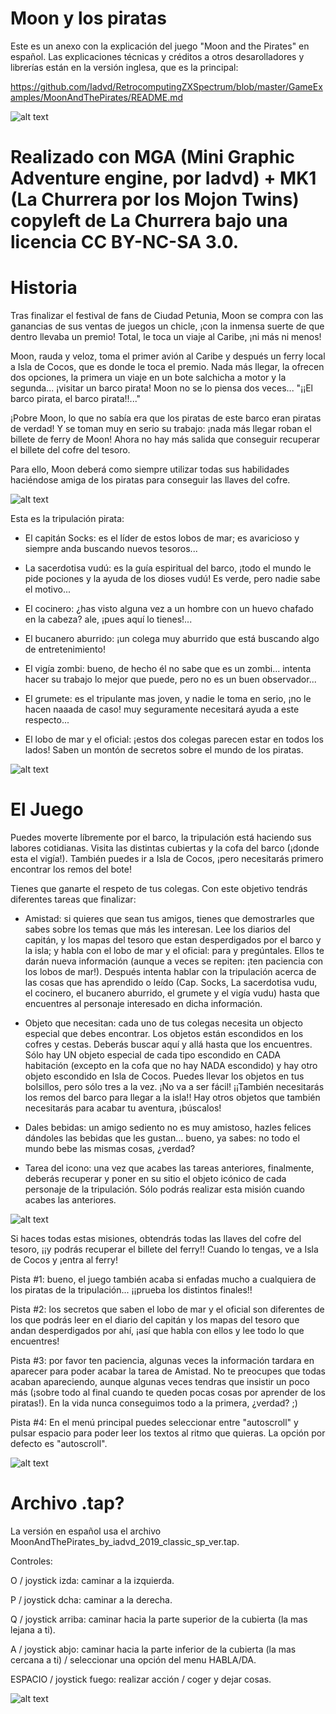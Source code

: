 # Moon y los piratas

Este es un anexo con la explicación del juego "Moon and the Pirates" en español. Las explicaciones técnicas y créditos a otros desarolladores y librerías están en la versión inglesa, que es la principal:

https://github.com/Iadvd/RetrocomputingZXSpectrum/blob/master/GameExamples/MoonAndThePirates/README.md

![alt text](https://github.com/Iadvd/RetrocomputingZXSpectrum/blob/master/GameExamples/MoonAndThePirates/MATP1s.png)

# Realizado con MGA (Mini Graphic Adventure engine, por Iadvd) + MK1 (La Churrera por los Mojon Twins) copyleft de La Churrera bajo una licencia CC BY-NC-SA 3.0.

# Historia

Tras finalizar el festival de fans de Ciudad Petunia, Moon se compra con las ganancias de sus ventas de juegos un chicle, ¡con la inmensa suerte de que dentro llevaba un premio! Total, le toca un viaje al Caribe, ¡ni más ni menos!

Moon, rauda y veloz, toma el primer avión al Caribe y después un ferry local a Isla de Cocos, que es donde le toca el premio. Nada más llegar, la ofrecen dos opciones, la primera un viaje en un bote salchicha a motor y la segunda... ¡visitar un barco pirata! Moon no se lo piensa dos veces... "¡¡El barco pirata, el barco pirata!!..."

¡Pobre Moon, lo que no sabía era que los piratas de este barco eran piratas de verdad! Y se toman muy en serio su trabajo:  ¡nada más llegar roban el billete de ferry de Moon! Ahora no hay más salida que conseguir recuperar el billete del cofre del tesoro. 

Para ello, Moon deberá como siempre utilizar todas sus habilidades haciéndose amiga de los piratas para conseguir las llaves del cofre.

![alt text](https://github.com/Iadvd/RetrocomputingZXSpectrum/blob/master/GameExamples/MoonAndThePirates/MATP2s.png)

Esta es la tripulación pirata:

- El capitán Socks: es el líder de estos lobos de mar; es avaricioso y siempre anda buscando nuevos tesoros...

- La sacerdotisa vudú: es la guía espiritual del barco, ¡todo el mundo le pide pociones y la ayuda de los dioses vudú! Es verde, pero nadie sabe el motivo...

- El cocinero: ¿has visto alguna vez a un hombre con un huevo chafado en la cabeza? ale, ¡pues aquí lo tienes!...

- El bucanero aburrido: ¡un colega muy aburrido que está buscando algo de entretenimiento!

- El vigía zombi: bueno, de hecho él no sabe que es un zombi... intenta hacer su trabajo lo mejor que puede, pero no es un buen observador...

- El grumete: es el tripulante mas joven, y nadie le toma en serio, ¡no le hacen naaada de caso! muy seguramente necesitará ayuda a este respecto...

- El lobo de mar y el oficial: ¡estos dos colegas parecen estar en todos los lados! Saben un montón de secretos sobre el mundo de los piratas.

![alt text](https://github.com/Iadvd/RetrocomputingZXSpectrum/blob/master/GameExamples/MoonAndThePirates/MATP3s.png)

# El Juego

Puedes moverte líbremente por el barco, la tripulación está haciendo sus labores cotidianas. Visita las distintas cubiertas y la cofa del barco (¡donde esta el vigía!). También puedes ir a Isla de Cocos, ¡pero necesitarás primero encontrar los remos del bote! 
 
Tienes que ganarte el respeto de tus colegas. Con este objetivo tendrás diferentes tareas que finalizar:

- Amistad: si quieres que sean tus amigos, tienes que demostrarles que sabes sobre los temas que más les interesan. Lee los diarios del capitán, y los mapas del tesoro que estan desperdigados por el barco y la isla; y habla con el lobo de mar y el oficial: para y pregúntales. Ellos te darán nueva información (aunque a veces se repiten: ¡ten paciencia con los lobos de mar!). Después intenta hablar con la tripulación acerca de las cosas que has aprendido o leído (Cap. Socks, La sacerdotisa vudu, el cocinero, el bucanero aburrido, el grumete y el vigía vudu) hasta que encuentres al personaje interesado en dicha información.

- Objeto que necesitan: cada uno de tus colegas necesita un objecto especial que debes encontrar. Los objetos están escondidos en los cofres y cestas. Deberás buscar aquí y allá hasta que los encuentres. Sólo hay UN objeto especial de cada tipo escondido en CADA habitación (excepto en la cofa que no hay NADA escondido) y hay otro objeto escondido en Isla de Cocos. Puedes llevar los objetos en tus bolsillos, pero sólo tres a la vez. ¡No va a ser fácil! ¡¡También necesitarás los remos del barco para llegar a la isla!! Hay otros objetos que también necesitarás para acabar tu aventura, ¡búscalos!

- Dales bebidas: un amigo sediento no es muy amistoso, hazles felices dándoles las bebidas que les gustan... bueno, ya sabes: no todo el mundo bebe las mismas cosas, ¿verdad?

- Tarea del icono: una vez que acabes las tareas anteriores, finalmente, deberás recuperar y poner en su sitio el objeto icónico de cada personaje de la tripulación. Sólo podrás realizar esta misión cuando acabes las anteriores.

![alt text](https://github.com/Iadvd/RetrocomputingZXSpectrum/blob/master/GameExamples/MoonAndThePirates/MATP4s.png)

Si haces todas estas misiones, obtendrás todas las llaves del cofre del tesoro, ¡¡y podrás recuperar el billete del ferry!! Cuando lo tengas, ve a Isla de Cocos y ¡entra al ferry!

Pista #1: bueno, el juego también acaba si enfadas mucho a cualquiera de los piratas de la tripulación... ¡¡prueba los distintos finales!!

Pista #2: los secretos que saben el lobo de mar y el oficial son diferentes de los que podrás leer en el diario del capitán y los mapas del tesoro que andan desperdigados por ahí, ¡así que habla con ellos y lee todo lo que encuentres!

Pista #3: por favor ten paciencia, algunas veces la información tardara en aparecer para poder acabar la tarea de Amistad. No te preocupes que todas acaban apareciendo, aunque algunas veces tendras que insistir un poco más (¡sobre todo al final cuando te queden pocas cosas por aprender de los piratas!). En la vida nunca conseguimos todo a la primera, ¿verdad? ;)

Pista #4: En el menú principal puedes seleccionar entre "autoscroll" y pulsar espacio para poder leer los textos al ritmo que quieras. La opción por defecto es "autoscroll".

![alt text](https://github.com/Iadvd/RetrocomputingZXSpectrum/blob/master/GameExamples/MoonAndThePirates/MATP5s.png)

# Archivo .tap?

La versión en español usa el archivo MoonAndThePirates_by_iadvd_2019_classic_sp_ver.tap.

Controles:

O / joystick izda: caminar a la izquierda.

P / joystick dcha: caminar a la derecha.
	  
Q / joystick arriba: caminar hacia la parte superior de la cubierta (la mas lejana a ti).

A / joystick abjo: caminar hacia la parte inferior de la cubierta (la mas cercana a ti) / seleccionar una opción del menu HABLA/DA.
	  
ESPACIO / joystick fuego: realizar acción / coger y dejar cosas.

![alt text](https://github.com/Iadvd/RetrocomputingZXSpectrum/blob/master/GameExamples/MoonAndThePirates/MATP6s.png)
